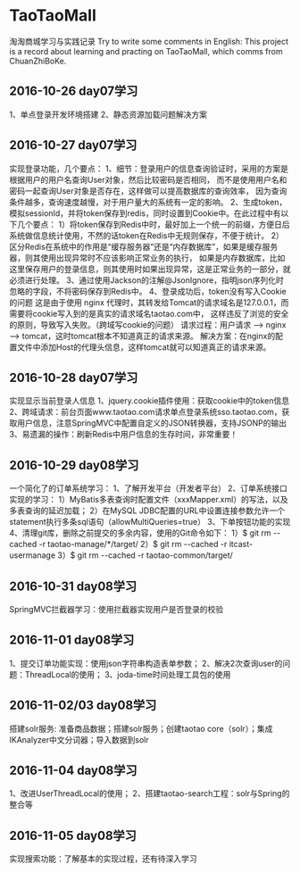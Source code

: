 # TaoTaoMall
淘淘商城学习与实践记录
Try to write some comments in English:
This project is a record about learning and practing on TaoTaoMall, which comms from ChuanZhiBoKe.

## 2016-10-26 day07学习
1、单点登录开发环境搭建
2、静态资源加载问题解决方案

## 2016-10-27 day07学习
实现登录功能，几个要点：
1、细节：登录用户的信息查询验证时，采用的方案是根据用户的用户名查询User对象，然后比较密码是否相同，
		而不是使用用户名和密码一起查询User对象是否存在，这样做可以提高数据库的查询效率，
		因为查询条件越多，查询速度越慢，对于用户量大的系统有一定的影响。
2、生成token，模拟sessionId，并将token保存到redis，同时设置到Cookie中。在此过程中有以下几个要点：
1）将token保存到Redis中时，最好加上一个统一的前缀，方便日后系统做信息统计使用，不然的话token在Redis中无规则保存，不便于统计。
2）区分Redis在系统中的作用是“缓存服务器”还是“内存数据库”，如果是缓存服务器，则其使用出现异常时不应该影响正常业务的执行，
	如果是内存数据库，比如这里保存用户的登录信息，则其使用时如果出现异常，这是正常业务的一部分，就必须进行处理。
3、通过使用Jackson的注解@JsonIgnore，指明json序列化时忽略的字段，不将密码保存到Redis中。
4、登录成功后，token没有写入Cookie的问题
	这是由于使用 nginx 代理时，其转发给Tomcat的请求域名是127.0.0.1，而需要将cookie写入到的是真实的请求域名taotao.com中，
	这样违反了浏览的安全的原则，导致写入失败。（跨域写cookie的问题）
	请求过程：用户请求 --> nginx --> tomcat，这时tomcat根本不知道真正的请求来源。
	解决方案：在nginx的配置文件中添加Host的代理头信息，这样tomcat就可以知道真正的请求来源。
	
## 2016-10-28 day07学习
实现显示当前登录人信息
1、jquery.cookie插件使用：获取cookie中的token信息
2、跨域请求：前台页面www.taotao.com请求单点登录系统sso.taotao.com，获取用户信息，注意SpringMVC中配置自定义的JSON转换器，支持JSONP的输出
3、易遗漏的操作：刷新Redis中用户信息的生存时间，非常重要！
## 2016-10-29 day08学习
一个简化了的订单系统学习：
1、了解开发平台（开发者平台）
2、订单系统接口实现的学习：
1）MyBatis多表查询时配置文件（xxxMapper.xml）的写法，以及多表查询的延迟加载；
2）在MySQL JDBC配置的URL中设置连接参数允许一个statement执行多条sql语句（allowMultiQueries=true）
3、下单按钮功能的实现
4、清理git库，删除之前提交的多余内容，使用的Git命令如下：
1）$ git rm --cached -r taotao-manage/*/target/
2）$ git rm --cached -r itcast-usermanage
3）$ git rm --cached -r taotao-common/target/

## 2016-10-31 day08学习
SpringMVC拦截器学习：使用拦截器实现用户是否登录的校验

## 2016-11-01 day08学习
1、提交订单功能实现：使用json字符串构造表单参数；
2、解决2次查询user的问题：ThreadLocal的使用；
3、joda-time时间处理工具包的使用

## 2016-11-02/03 day08学习
搭建solr服务:
准备商品数据；搭建solr服务；创建taotao core（solr）；集成IKAnalyzer中文分词器；导入数据到solr

## 2016-11-04 day08学习
1、改进UserThreadLocal的使用；
2、搭建taotao-search工程：solr与Spring的整合等

## 2016-11-05 day08学习
实现搜索功能：了解基本的实现过程，还有待深入学习

